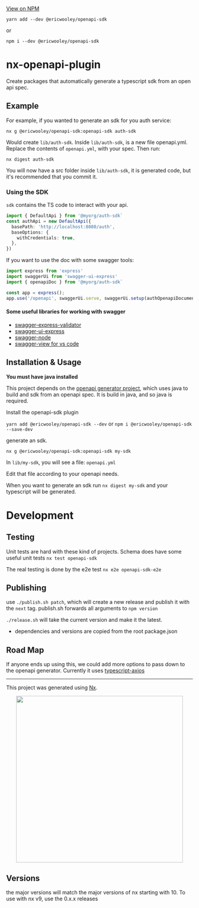 [View on NPM](https://www.npmjs.com/package/@ericwooley/openapi-sdk)
```
yarn add --dev @ericwooley/openapi-sdk
```
or
```
npm i --dev @ericwooley/openapi-sdk
```

# nx-openapi-plugin

Create packages that automatically generate a typescript sdk from an open api spec.
## Example

For example, if you wanted to generate an sdk for you auth service:
```
nx g @ericwooley/openapi-sdk:openapi-sdk auth-sdk
```
Would create `lib/auth-sdk`. Inside `lib/auth-sdk`, is a new file openapi.yml. Replace the contents of `openapi.yml`, with your spec. Then run:

```
nx digest auth-sdk
```
You will now have a src folder inside `lib/auth-sdk`, it is generated code, but it's recommended that you commit it.


### Using the SDK
 `sdk` contains the TS code to interact with your api.

```ts
import { DefaultApi } from '@myorg/auth-sdk`
const authApi = new DefaultApi({
  basePath: 'http://localhost:8080/auth',
  baseOptions: {
    withCredentials: true,
  },
})
```

If you want to use the doc with some swagger tools:
```ts
import express from 'express'
import swaggerUi from 'swagger-ui-express'
import { openapiDoc } from '@myorg/auth-sdk`

const app = express();
app.use('/openapi', swaggerUi.serve, swaggerUi.setup(authOpenapiDocument));
```
#### Some useful libraries for working with swagger
* [swagger-express-validator](https://www.npmjs.com/package/swagger-express-validator)
* [swagger-ui-express](https://www.npmjs.com/package/swagger-ui-express)
* [swagger-node](https://github.com/swagger-api/swagger-node)
* [swagger-view for vs code](https://marketplace.visualstudio.com/items?itemName=Arjun.swagger-viewer)

## Installation & Usage

**You must have java installed**

This project depends on the [openapi generator project](https://openapi-generator.tech/), which uses java to build and sdk from an openapi spec. It is build in java, and so java is required.


Install the openapi-sdk plugin

`yarn add @ericwooley/openapi-sdk --dev` or
`npm i @ericwooley/openapi-sdk --save-dev`

generate an sdk.

`nx g @ericwooley/openapi-sdk:openapi-sdk my-sdk`

In `lib/my-sdk`, you will see a file: `openapi.yml`

Edit that file according to your openapi needs.

When you want to generate an sdk run `nx digest my-sdk` and your typescript will be generated.

# Development
## Testing
Unit tests are hard with these kind of projects. Schema does have some useful unit tests `nx test openapi-sdk`

The real testing is done by the e2e test `nx e2e openapi-sdk-e2e`

## Publishing
use `./publish.sh patch`, which will create a new release and publish it with the `next` tag.
publish.sh forwards all arguments to `npm version`

`./release.sh` will take the current version and make it the latest.

* dependencies and versions are copied from the root package.json

## Road Map
If anyone ends up using this, we could add more options to pass down to the openapi generator. Currently it uses [typescript-axios](https://openapi-generator.tech/docs/generators/typescript-axios)

--------------------------------------------------------------------------------


This project was generated using [Nx](https://nx.dev).

<p align="center"><img src="https://raw.githubusercontent.com/nrwl/nx/master/nx-logo.png" width="450"></p>


## Versions
the major versions will match the major versions of nx starting with 10. To use with nx v9, use the 0.x.x releases
